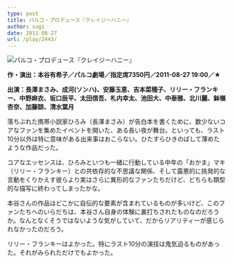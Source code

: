 ```yaml
---
type: post
title: パルコ・プロデュース『クレイジーハニー』
author: sugi
date: 2011-08-27
url: /play/2443/
---
```

<img src="/images/play/20110827.jpg" alt="パルコ・プロデュース『クレイジーハニー』" class="alignleft" />

**作・演出：本谷有希子／パルコ劇場／指定席7350円／2011-08-27 19:00／★**

**出演：長澤まさみ、成河(ソンハ)、安藤玉恵、吉本菜穂子、リリー・フランキー、中野麻衣、坂口辰平、太田信吾、札内幸太、池田大、中泰雅、北川麗、鉢嶺杏奈、加藤諒、清水葉月**

落ちぶれた携帯小説家ひろみ（長澤まさみ）が告白本を書くために、数少ないコアなファンを集めたイベントを開いた、ある長い夜が舞台。といっても、ラスト10分以外は特に意味がある出来事はおこらない。ひたすらひきのばして薄めたような作品だった。

コアなエッセンスは、ひろみといつも一緒に行動している中年の「おかま」マキ（リリー・フランキー）との共依存的な不思議な関係、そして露悪的に挑発的な言動をくりかえす彼らより実はさらに異形的なファンたちだけど、どちらも類型的な描写に終わってしまったかな。

本谷さんの作品はどこかに自伝的な要素が含まれているものが多いけど、このファンたちへのいらだちは、本谷さん自身の体験に裏打ちされたものなのだろうか。なんとなくそうではないような気がしていて、だからリアリティーが感じられなかったのだろう。

リリー・フランキーはよかった。特にラスト10分の演技は鬼気迫るものがあった。それがみられただけでもよかった。

